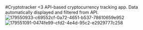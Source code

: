 #Cryptotracker <3
API-based cryptocurrency tracking app. Data automatically displayed and filtered from API.
![179550933-c69552cf-0a72-4651-b537-78610659e952](https://user-images.githubusercontent.com/103506746/180736514-2dc86b2a-e6ef-4fe6-9f3c-5d62d314976e.png)
![179551091-0474fe99-cfd2-4e4d-95c2-e2929777c258](https://user-images.githubusercontent.com/103506746/180736538-5f02af51-3850-4a2d-a5d8-ed90e9bb37ee.png)

